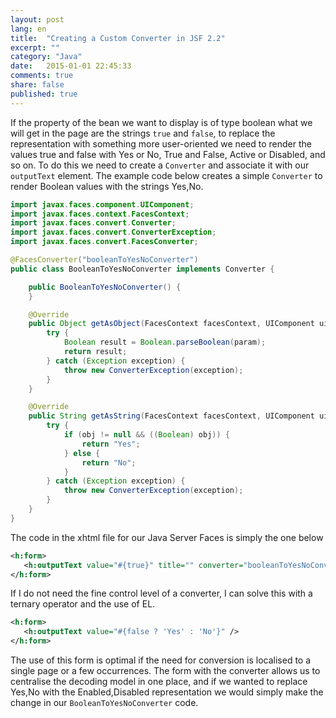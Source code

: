 ```yaml
---
layout: post
lang: en
title:  "Creating a Custom Converter in JSF 2.2"
excerpt: ""
category: "Java"
date:   2015-01-01 22:45:33
comments: true
share: false
published: true
---
```




If the property of the bean we want to display is of type boolean what we will get in the page are the strings `true` and `false`, to 
replace the representation with something more user-oriented we need to render the values true and false with Yes or No, 
True and False, Active or Disabled, and so on. To do this we need to create a `Converter` and associate it with our `outputText` element.
The example code below creates a simple `Converter` to render Boolean values with the strings Yes,No.


```java
import javax.faces.component.UIComponent;
import javax.faces.context.FacesContext;
import javax.faces.convert.Converter;
import javax.faces.convert.ConverterException;
import javax.faces.convert.FacesConverter;

@FacesConverter("booleanToYesNoConverter")
public class BooleanToYesNoConverter implements Converter {

    public BooleanToYesNoConverter() {
    }

    @Override
    public Object getAsObject(FacesContext facesContext, UIComponent uiComponent, String param) {
        try {
            Boolean result = Boolean.parseBoolean(param);
            return result;
        } catch (Exception exception) {
            throw new ConverterException(exception);
        }
    }

    @Override
    public String getAsString(FacesContext facesContext, UIComponent uiComponent, Object obj) {
        try {
            if (obj != null && ((Boolean) obj)) {
                return "Yes";
            } else {
                return "No";
            }
        } catch (Exception exception) {
            throw new ConverterException(exception);
        }
    }
}

```

The code in the xhtml file for our Java Server Faces is simply the one below

```xml
<h:form>
   <h:outputText value="#{true}" title="" converter="booleanToYesNoConverter"/>
</h:form>
```

If I do not need the fine control level of a converter, I can solve this with a ternary operator and the use of EL.

```xml
<h:form>
   <h:outputText value="#{false ? 'Yes' : 'No'}" />
</h:form>
```
The use of this form is optimal if the need for conversion is localised to a single page or a few occurrences.
The form with the converter allows us to centralise the decoding model in one place, and if we wanted to replace Yes,No with the Enabled,Disabled representation we would simply make the change in our `BooleanToYesNoConverter` code.


